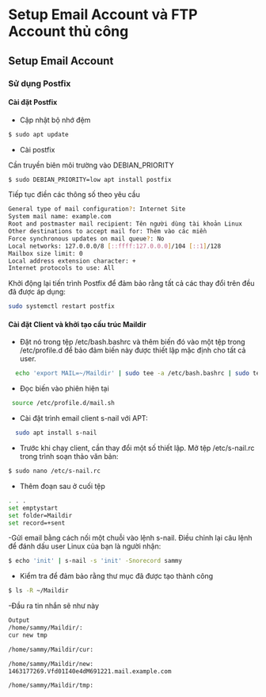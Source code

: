 # Setup Email Account và FTP Account thủ công
## Setup Email Account
### Sử dụng Postfix 
#### Cài đặt Postfix 
- Cập nhật bộ nhớ đệm
```bash
$ sudo apt update
```
- Cài postfix
  
Cần truyền biên môi trường vào DEBIAN_PRIORITY
```bash
$ sudo DEBIAN_PRIORITY=low apt install postfix
```
Tiếp tục điền các thông số theo yêu cầu
```bash
General type of mail configuration?: Internet Site
System mail name: example.com 
Root and postmaster mail recipient: Tên người dùng tài khoản Linux 
Other destinations to accept mail for: Thêm vào các miền
Force synchronous updates on mail queue?: No
Local networks: 127.0.0.0/8 [::ffff:127.0.0.0]/104 [::1]/128
Mailbox size limit: 0
Local address extension character: +
Internet protocols to use: All
```
Khởi động lại tiến trình Postfix để đảm bảo rằng tất cả các thay đổi trên đều đã được áp dụng:
```bash
sudo systemctl restart postfix
```
#### Cài đặt Client và khởi tạo cấu trúc Maildir
- Đặt nó trong tệp /etc/bash.bashrc và thêm biến đó vào một tệp trong /etc/profile.d để bảo đảm biến này được thiết lập mặc định cho tất cả user.
```bash
  echo 'export MAIL=~/Maildir' | sudo tee -a /etc/bash.bashrc | sudo tee -a /etc/profile.d/mail.sh
```
- Đọc biến vào phiên hiện tại
```bash
 source /etc/profile.d/mail.sh
```
- Cài đặt trình email client s-nail với APT:
```bash
  sudo apt install s-nail
```
- Trước khi chạy client, cần thay đổi một số thiết lập. Mở tệp /etc/s-nail.rc trong trình soạn thảo văn bản:
```bash
$ sudo nano /etc/s-nail.rc
```
- Thêm đoạn sau ở cuối tệp
```bash
. . .
set emptystart
set folder=Maildir
set record=+sent
```
-Gửi email bằng cách nối một chuỗi vào lệnh s-nail. Điều chỉnh lại câu lệnh để đánh dấu user Linux của bạn là người nhận:
```bash
$ echo 'init' | s-nail -s 'init' -Snorecord sammy
```
- Kiểm tra để đảm bảo rằng thư mục đã được tạo thành công
```bash
$ ls -R ~/Maildir
```
-Đầu ra tin nhắn sẽ như này
```bash
Output
/home/sammy/Maildir/:
cur new tmp

/home/sammy/Maildir/cur:

/home/sammy/Maildir/new:
1463177269.Vfd01I40e4dM691221.mail.example.com

/home/sammy/Maildir/tmp:
```
